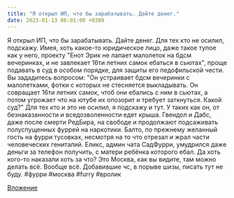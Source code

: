 ```yaml
---
title: "Я открыл ИП, что бы зарабатывать. Дайте денег."
date: 2023-01-13 06:01:00 +0300
---
```


Я открыл ИП, что бы зарабатывать. Дайте денег.
Для тех кто не осилил, подскажу. Имея, хоть какое-то юридическое лицо, даже такое тупое как у него, проекту "Енот Эрик не лапает малолеток на бдсм вечеринках, и не завлекает 16ти летних самок ебаться в сьютах", проще подавать в суд в особом порядке, для защиты его педофильской чести.
Вы зададитесь вопросом: "Он устраивает бдсм вечеринки с малолетками, фотки с которых не стесняется выкладывать. Он совращает 16ти летних самок, чтоб они ебались с ним в сьютах, а потом угрожает что на ютубе их опозорит и требует заткнуться. Какой суд?"
Для тех кто и это не осилил, я подскажу и тут. У таких как он, от безнаказанности и вседозволенности едет крыша. Гвендол и Дабс, даже после смерти РедБира, на свободе и продолжают подсаживать полуспущенных фуррей на наркотики. Балто, по прежнему желанный гость на фурри тусовках, несмотря на то что отрезал и жрал части человеческих гениталий. Еликс, админ чата СадФурри, умудрился даже деньги за телефон получить, с матери ребёнка которого ебал. Да хоть кого-то наказали хоть за что? Это Москва, как вы видите, там можно делать всё. Вообще всё.
Добавившие чс, в порыве шизы, писать тут не буду.
#фурри #москва #furry #вролик

[Вложение](/assets/vk_photos/3/APNgWV4Bf8w.jpg)
